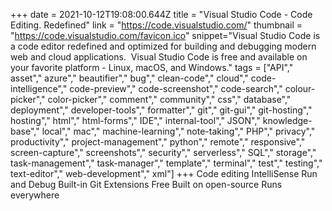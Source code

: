 +++
date = 2021-10-12T19:08:00.644Z
title = "Visual Studio Code - Code Editing. Redefined"
link = "https://code.visualstudio.com/"
thumbnail = "https://code.visualstudio.com/favicon.ico"
snippet="Visual Studio Code is a code editor redefined and optimized for building and debugging modern web and cloud applications.  Visual Studio Code is free and available on your favorite platform - Linux, macOS, and Windows."
tags = ["API"," asset"," azure"," beautifier"," bug"," clean-code"," cloud"," code-intelligence"," code-preview"," code-screenshot"," code-search"," colour-picker"," color-picker"," comment"," community"," css"," database"," deployment"," developer-tools"," formatter"," git"," git-gui"," git-hosting"," hosting"," html"," html-forms"," IDE"," internal-tool"," JSON"," knowledge-base"," local"," mac"," machine-learning"," note-taking"," PHP"," privacy"," productivity"," project-management"," python"," remote"," responsive"," screen-capture"," screenshots"," security"," serverless"," SQL"," storage"," task-management"," task-manager"," template"," terminal"," test"," testing"," text-editor"," web-development"," xml"]
+++
Code editing 
IntelliSense 
Run and Debug 
Built-in Git 
Extensions 
Free
Built on open-source
Runs everywhere
